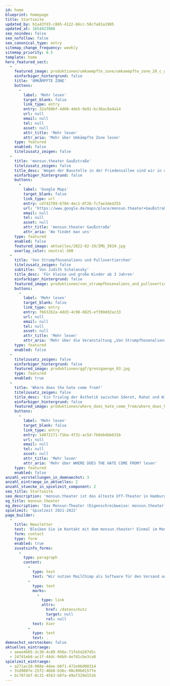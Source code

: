 ```yaml
---
id: home
blueprint: homepage
title: Startseite
updated_by: b1a43fd3-c865-4122-b6cc-50cfa81a1985
updated_at: 1654423986
seo_noindex: false
seo_nofollow: false
seo_canonical_type: entry
sitemap_change_frequency: weekly
sitemap_priority: 0.5
template: home
hero_featured_sect:
  -
    featured_image: produktionen/umkaempfte_zone/umkaempfte_zone_28_c_g2_baraniak.jpg
    einfarbiger_hintergrund: false
    title: 'UMKÄMPFTE ZONE'
    buttons:
      -
        label: 'Mehr lesen'
        target_blank: false
        link_type: entry
        entry: 32af60bf-4d60-4de5-9e91-bc36ac8a4a14
        url: null
        email: null
        tel: null
        asset: null
        attr_title: 'Mehr lesen'
        attr_aria: 'Mehr über Umkämpfte Zone lesen'
    type: featured
    enabled: false
    titelzusatz_zeigen: false
  -
    title: 'monsun.theater Gaußstraße'
    titelzusatz_zeigen: false
    title_desc: 'Wegen der Baustelle in der Friedensallee sind wir in die Gaußstraße umgezogen.'
    einfarbiger_hintergrund: false
    buttons:
      -
        label: 'Google Maps'
        target_blank: false
        link_type: url
        entry: cdf42f89-6704-4ec1-8f26-fcfae3ded255
        url: 'https://www.google.de/maps/place/monsun.theater+Gaußstraße/@53.5585424,9.9273627,17z/data=!3m1!4b1!4m5!3m4!1s0x47b185f1889529e3:0x4f2676390d226b00!8m2!3d53.5585461!4d9.929619'
        email: null
        tel: null
        asset: null
        attr_title: 'monsun.theater Gaußstraße'
        attr_aria: 'Wo findet man uns'
    type: featured
    enabled: false
    featured_image: aktuelles/2022-02-19/IMG_5019.jpg
    overlay_color: neutral-300
  -
    title: 'Von Strumpfhosenaliens und Pullovertierchen'
    titelzusatz_zeigen: false
    subtitle: 'Von Judith Schalansky'
    title_desc: 'Für kleine und große Kinder ab 3 Jahren'
    einfarbiger_hintergrund: false
    featured_image: produktionen/von_strumpfhosenaliens_und_pullovertierchen/von_strumpfhosenaliens_und_pullovertierchen_16_c_g2_baraniak.jpg
    buttons:
      -
        label: 'Mehr lesen'
        target_blank: false
        link_type: entry
        entry: f6632b2a-4dd3-4c98-8825-ef399dd2ac33
        url: null
        email: null
        tel: null
        asset: null
        attr_title: 'Mehr lesen'
        attr_aria: 'Mehr über die Veranstaltung „Von Strumpfhosenaliens und Pullovertierchen“ lesen'
    type: featured
    enabled: false
  -
    titelzusatz_zeigen: false
    einfarbiger_hintergrund: false
    featured_image: produktionen/ggf/grenzgaenge_03.jpg
    type: featured
    enabled: true
  -
    title: 'Where does the hate come from?'
    titelzusatz_zeigen: false
    title_desc: 'Ein Trialog der Ästhetik zwischen Sderot, Rahat und Wilhelmsburg'
    einfarbiger_hintergrund: false
    featured_image: produktionen/where_does_hate_come_from/where_does_hate_come_from_02.jpg
    buttons:
      -
        label: 'Mehr lesen'
        target_blank: false
        link_type: entry
        entry: 14872171-f1ba-4f31-ac5d-7b8eb4bb631b
        url: null
        email: null
        tel: null
        asset: null
        attr_title: 'Mehr lesen'
        attr_aria: 'Mehr über WHERE DOES THE HATE COME FROM? lesen'
    type: featured
    enabled: false
anzahl_vorstellungen_in_demnaechst: 3
anzahl_eintraege_in_aktuelles: 2
anzahl_stuecke_in_spielzeit_component: 2
seo_title: Startseite
seo_description: 'monsun.theater ist das älteste Off-Theater in Hamburg und besteht seit 1980. Es befindet sich im Stadtteil Ottensen.'
og_title: monsun.theater
og_description: 'Das Monsun-Theater (Eigenschreibweise: monsun.theater) ist das älteste Off-Theater in Hamburg und besteht seit 1980. Es befindet sich im Stadtteil Ottensen.'
spielzeit: 'Spielzeit 2021-2022'
page_builder:
  -
    title: Newsletter
    text: 'Bleiben Sie im Kontakt mit dem monsun.theater! Einmal im Monat aktuelle Informationen zu unseren Veranstaltungen: Premieren, Festivals, Extra-Events und ein Blick hinter die Kulissen.'
    form: contact
    type: form
    enabled: true
    zusatsinfo_forms:
      -
        type: paragraph
        content:
          -
            type: text
            text: "Wir nutzen MailChimp als Software für den Versand unseres Newsletter. Nach Bestätigen des Buttons \"SENDEN\" erhalten Sie innerhalb weniger Minuten eine E-Mail mit einem Bestätigungslink, um Ihre Anmeldung abzuschließen. Sie willigen hiermit in die Verarbeitung Ihrer Daten zu diesem Zweck ein. Ihre Daten werden nur zu diesem Zweck verwendet und nicht an Dritte weitergegeben. Sie können den Newsletter jederzeit wieder durch einen Klick auf das entsprechende Feld am Ende des Newsletters abbestellen. Ihre E-Maildaten werden dann automatisch aus dem Verteiler ausgetragen. Hinweise zum Datenschutz finden Sie\_"
          -
            type: text
            marks:
              -
                type: link
                attrs:
                  href: /datenschutz
                  target: null
                  rel: null
            text: hier
          -
            type: text
            text: .
demnachst_verstecken: false
aktuelles_eintraege:
  - aeee4605-3c30-4c89-956e-71fe5d287d5c
  - 24741eb8-ac1f-44dc-94b9-4e7d1cbe3ca8
spielzeit_eintraege:
  - a271ac28-988e-4dee-b0f1-472e96d08314
  - 31d9807e-25f2-46b8-b36c-90c09b01577e
  - bc78716f-8c31-4563-b07a-49af329d151b
---
```

